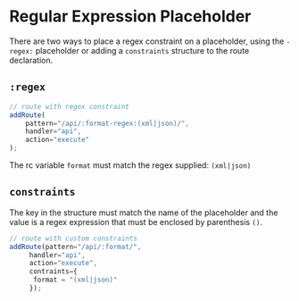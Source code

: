 # Regular Expression Placeholder

There are two ways to place a regex constraint on a placeholder, using the `-regex:` placeholder or adding a `constraints` structure to the route declaration.

## `:regex`

```js
// route with regex constraint
addRoute(
    pattern="/api/:format-regex:(xml|json)/",
    handler="api",
    action="execute"
);
```

The rc variable `format` must match the regex supplied: `(xml|json)`


## `constraints`

The key in the structure must match the name of the placeholder and the value is a regex expression that must be enclosed by parenthesis `()`.

```js
// route with custom constraints
addRoute(pattern="/api/:format/",
     handler="api",
     action="execute",
     contraints={
      format = "(xml|json)"
     });
```

     